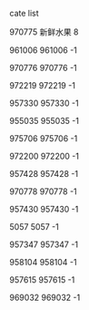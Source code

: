 cate list

970775 新鲜水果 8

961006 961006 -1

970776 970776 -1

972219 972219 -1

957330 957330 -1

955035 955035 -1

975706 975706 -1

972200 972200 -1

957428 957428 -1

970778 970778 -1

957430 957430 -1

5057 5057 -1

957347 957347 -1

958104 958104 -1

957615 957615 -1

969032 969032 -1

